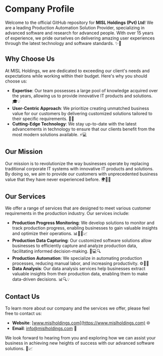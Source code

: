 # Company Profile

Welcome to the official GitHub repository for **MISL Holdings (Pvt) Ltd**! We are a leading Production Automation Solution Provider, specializing in advanced software and research for advanced people. With over 15 years of experience, we pride ourselves on delivering amazing user experiences through the latest technology and software standards. ✨🚀

## Why Choose Us

At MISL Holdings, we are dedicated to exceeding our client's needs and expectations while working within their budget. Here's why you should choose us:

- **Expertise**: Our team possesses a large pool of knowledge acquired over the years, allowing us to provide innovative IT products and solutions. 🎓💡
- **User-Centric Approach**: We prioritize creating unmatched business value for our customers by delivering customized solutions tailored to their specific requirements. 👥💼
- **Cutting-Edge Technology**: We stay up-to-date with the latest advancements in technology to ensure that our clients benefit from the most modern solutions available. ⚡💻

## Our Mission

Our mission is to revolutionize the way businesses operate by replacing traditional corporate IT systems with innovative IT products and solutions. By doing so, we aim to provide our customers with unprecedented business value that they have never experienced before. 🌍💼💡

## Our Services

We offer a range of services that are designed to meet various customer requirements in the production industry. Our services include:

- **Production Progress Monitoring**: We develop solutions to monitor and track production progress, enabling businesses to gain valuable insights and optimize their operations. 📊👷‍♂️📈
- **Production Data Capturing**: Our customized software solutions allow businesses to efficiently capture and analyze production data, facilitating informed decision-making. 📝💻🔍
- **Production Automation**: We specialize in automating production processes, reducing manual labor, and increasing productivity. ⚙️🤖💪
- **Data Analysis**: Our data analysis services help businesses extract valuable insights from their production data, enabling them to make data-driven decisions. 📊🔍💡

## Contact Us

To learn more about our company and the services we offer, please feel free to contact us:

- **Website**: [www.mislholdings.com](https://www.mislholdings.com) 🌐
- **Email**: info@mislholdings.com 📧

We look forward to hearing from you and exploring how we can assist your business in achieving new heights of success with our advanced software solutions. 🚀📈
